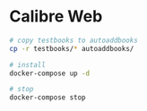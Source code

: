 
# Calibre Web

```bash
# copy testbooks to autoaddbooks
cp -r testbooks/* autoaddbooks/

# install
docker-compose up -d

# stop
docker-compose stop

```